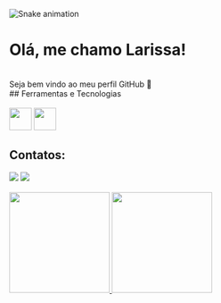 ![Snake animation](https://github.com/lari-98/lari-98/blob/output/github-contribution-grid-snake.svg)

# Olá, me chamo Larissa! 
<br>
Seja bem vindo ao meu perfil GitHub 👋
<br>
## Ferramentas e Tecnologias

<div style="display: inline_block"><br>
  <img src="https://cdn.jsdelivr.net/gh/devicons/devicon/icons/git/git-original.svg" width="40" height="40"/>
  <img src="https://cdn.jsdelivr.net/gh/devicons/devicon/icons/python/python-original.svg" width="40" height "40"/>
</div>

## Contatos:

<div>
  <a href = "mailto:larissapg.bsb@gmail.com"><img src="https://img.shields.io/badge/Gmail-D14836?style=for-the-badge&logo=gmail&logoColor=white" target="_blank"></a>
  <a href="https://www.linkedin.com/in/larissa-p-goncalves/" target="_blank"><img src="https://img.shields.io/badge/-LinkedIn-%230077B5?style=for-the-badge&logo=linkedin&logoColor=white" target="_blank"></a>   
</div>

<br>
<div>
  <a href="https://github.com/lari-98">
  <img height="180em" src="https://github-readme-stats.vercel.app/api/top-langs/?username=lari-98&layout=compact&langs_count=7&theme=dracula"/>
  <img height="180em" src="https://github-readme-stats.vercel.app/api?username=lari-98&show_icons=true&theme=dracula&include_all_commits=true&count_private=true"/>
</div>

